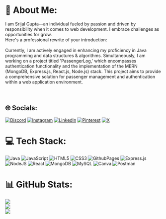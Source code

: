 # 💫 About Me:
I am Srijal Gupta—an individual fueled by passion and driven by responsibility when it comes to web development. I embrace challenges as opportunities for grow.<br>Here's a professional rewrite of your introduction:<br><br>Currently, I am actively engaged in enhancing my proficiency in Java programming and data structures & algorithms. Simultaneously, I am working on a project titled 'PassengerLog,' which encompasses authentication functionality and the implementation of the MERN (MongoDB, Express.js, React.js, Node.js) stack. This project aims to provide a comprehensive solution for passenger management and authentication within a web application environment.<br><br><br>


## 🌐 Socials:
[![Discord](https://img.shields.io/badge/Discord-%237289DA.svg?logo=discord&logoColor=white)](https://discord.gg/srijal0901) [![Instagram](https://img.shields.io/badge/Instagram-%23E4405F.svg?logo=Instagram&logoColor=white)](https://instagram.com/ms.srijal) [![LinkedIn](https://img.shields.io/badge/LinkedIn-%230077B5.svg?logo=linkedin&logoColor=white)](https://linkedin.com/in/https://www.linkedin.com/in/srijal-gupta-93840b292/) [![Pinterest](https://img.shields.io/badge/Pinterest-%23E60023.svg?logo=Pinterest&logoColor=white)](https://pinterest.com/https://in.pinterest.com/srijal0901/) [![X](https://img.shields.io/badge/X-black.svg?logo=X&logoColor=white)](https://x.com/srijal0901) 

# 💻 Tech Stack:
![Java](https://img.shields.io/badge/java-%23ED8B00.svg?style=for-the-badge&logo=openjdk&logoColor=white) ![JavaScript](https://img.shields.io/badge/javascript-%23323330.svg?style=for-the-badge&logo=javascript&logoColor=%23F7DF1E) ![HTML5](https://img.shields.io/badge/html5-%23E34F26.svg?style=for-the-badge&logo=html5&logoColor=white) ![CSS3](https://img.shields.io/badge/css3-%231572B6.svg?style=for-the-badge&logo=css3&logoColor=white) ![GithubPages](https://img.shields.io/badge/github%20pages-121013?style=for-the-badge&logo=github&logoColor=white) ![Express.js](https://img.shields.io/badge/express.js-%23404d59.svg?style=for-the-badge&logo=express&logoColor=%2361DAFB) ![NodeJS](https://img.shields.io/badge/node.js-6DA55F?style=for-the-badge&logo=node.js&logoColor=white) ![React](https://img.shields.io/badge/react-%2320232a.svg?style=for-the-badge&logo=react&logoColor=%2361DAFB) ![MongoDB](https://img.shields.io/badge/MongoDB-%234ea94b.svg?style=for-the-badge&logo=mongodb&logoColor=white) ![MySQL](https://img.shields.io/badge/mysql-%2300000f.svg?style=for-the-badge&logo=mysql&logoColor=white) ![Canva](https://img.shields.io/badge/Canva-%2300C4CC.svg?style=for-the-badge&logo=Canva&logoColor=white) ![Postman](https://img.shields.io/badge/Postman-FF6C37?style=for-the-badge&logo=postman&logoColor=white)
# 📊 GitHub Stats:
![](https://github-readme-stats.vercel.app/api?username=srijal0901&theme=dark&hide_border=false&include_all_commits=false&count_private=false)<br/>
![](https://github-readme-streak-stats.herokuapp.com/?user=srijal0901&theme=dark&hide_border=false)<br/>
![](https://github-readme-stats.vercel.app/api/top-langs/?username=srijal0901&theme=dark&hide_border=false&include_all_commits=false&count_private=false&layout=compact)

    
<!-- Proudly created with GPRM ( https://gprm.itsvg.in ) -->
